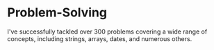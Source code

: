 # Problem-Solving

I've successfully tackled over 300 problems covering a wide range of concepts, including strings, arrays, dates, and numerous others.
